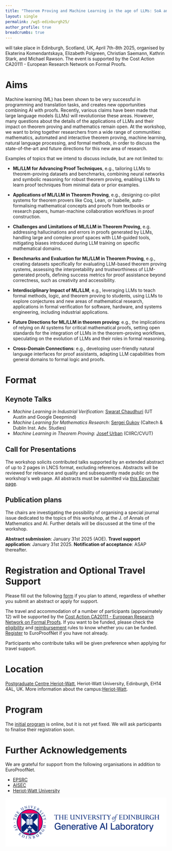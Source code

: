 ```yaml
---
title: "Theorem Proving and Machine Learning in the age of LLMs: SoA and Future Perspectives"
layout: single
permalink: /wg5-edinburgh25/
author_profile: true
breadcrumbs: true
---
```


will take place in Edinburgh, Scotland, UK, April 7th-8th 2025, organised by Ekaterina Komendantskaya,  Elizabeth Polgreen, Christian Saemann, Kathrin Stark, and Michael Rawson. The event is supported by the Cost Action CA20111 - European Research Network on Formal Proofs.


# Aims

Machine learning (ML) has been shown to be very successful in programming and translation tasks, and creates new opportunities combining AI with proofs. Recently, various claims have been made that large language models (LLMs) will revolutionise these areas. However, many questions about the details of the applications of LLMs and their impact on theorem proving and mathematics remain open. At the workshop, we want to bring together researchers from a wide range of communities: mathematics, automated and interactive theorem proving, machine learning, natural language processing, and formal methods, in order to discuss the state-of-the-art and future directions for this new area of research.

Examples of topics that we intend to discuss include, but are not limited to:

- **ML/LLM for Advancing Proof Techniques**, e.g., tailoring LLMs to theorem-proving datasets and benchmarks, combining neural networks and symbolic reasoning for robust theorem proving, enabling LLMs to learn proof techniques from minimal data or prior examples.

- **Applications of ML/LLM in Theorem Proving**, e.g., designing co-pilot systems for theorem provers like Coq, Lean, or Isabelle, auto-formalising mathematical concepts and proofs from textbooks or research papers, human-machine collaboration workflows in proof construction.

- **Challenges and Limitations of ML/LLM in Theorem Proving**, e.g. addressing hallucinations and errors in proofs generated by LLMs, handling large and complex proof spaces with LLM-guided tools, mitigating biases introduced during LLM training on specific mathematical domains.

- **Benchmarks and Evaluation for ML/LLM in Theorem Proving**, e.g., creating datasets specifically for evaluating LLM-based theorem proving systems, assessing the interpretability and trustworthiness of LLM-generated proofs, defining success metrics for proof assistance beyond correctness, such as creativity and accessibility.

- **Interdisciplinary Impact of ML/LLM**, e.g., leveraging LLMs to teach formal methods, logic, and theorem proving to students, using LLMs to explore conjectures and new areas of mathematical research, applications in formal verification for software, hardware, and systems engineering, including industrial applications.

- **Future Directions for ML/LLM in theorem proving**: e.g.,  the implications of relying on AI systems for critical mathematical proofs, setting open standards for the integration of LLMs in the theorem-proving workflows, speculating on the evolution of LLMs and their roles in formal reasoning.

- **Cross-Domain Connections**: e.g., developing user-friendly natural language interfaces for proof assistants, adapting LLM capabilities from general domains to formal logic and proofs.


# Format

## Keynote Talks
- *Machine Learning in Industrial Verification*: [Swarat Chaudhuri](https://www.cs.utexas.edu/~swarat/) (UT Austin and Google Deepmind)
- *Machine Learning for Mathematics Research*: [Sergei Gukov](http://theory.caltech.edu/~gukov/) (Caltech & Dublin Inst. Adv. Studies)
- *Machine Learning in Theorem Proving*: [Josef Urban](https://people.ciirc.cvut.cz/~urbanjo3/) (CIIRC/CVUT)

## Call for Presentations
The workshop solicits contributed talks supported by an extended abstract of up to 2 pages in LNCS format, excluding references. Abstracts will be reviewed for relevance and quality and subsequently made public on the workshop's web page.
All abstracts must be submitted via [this Easychair page](https://easychair.org/conferences/?conf=europroofnetwg5).

## Publication plans
The chairs are investigating the possibility of organising a special journal issue dedicated to the topics of this workshop, at the J. of Annals of Mathematics and AI. Further details will be discussed at the time of the workshop.

**Abstract submission**: January 31st 2025 (AOE).
**Travel support application**: January 31st 2025.
**Notification of acceptance**: ASAP thereafter.

# Registration and Optional Travel Support

Please fill out the following [form](https://forms.gle/4kzSBmkDS8SMXtxXA) if you plan to attend, regardless of whether you submit an abstract or apply for support.

The travel and accommodation of a number of participants (approximately 12) will be supported by the [Cost Action CA20111 - European Research Network on Formal Proofs](https://europroofnet.github.io/).
If you want to be funded, please check the [eligibility](https://europroofnet.github.io/eligibility) and [reimbursement](https://europroofnet.github.io/reimbursement-rules/) rules to know whether you can be funded.
[Register](https://e-services.cost.eu/action/CA20111/working-groups/apply) to EuroProofNet if you have not already.

Participants who contribute talks will be given preference when applying for travel support.


# Location

[Postgraduate Centre Heriot-Watt](https://maps.app.goo.gl/vBKoBeCjZBNVnqeb9), Heriot-Watt University, Edinburgh, EH14 4AL, UK. More information about the campus:[Heriot-Watt](https://www.hw.ac.uk/uk/edinburgh/maps-directions.htm).

# Program
The [initial program](https://easychair.org/smart-program/EuroProofNet-WG5/) is online, but it is not yet fixed.
We will ask participants to finalise their registration soon.

# Further Acknowledgements
We are grateful for support from the following organisations in addition to EuroProofNet.
- [EPSRC](https://www.ukri.org/councils/epsrc/)
- [AISEC](https://www.macs.hw.ac.uk/aisec/)
- [Heriot-Watt University](https://www.hw.ac.uk/)

![GAIL](gail.jpg)
